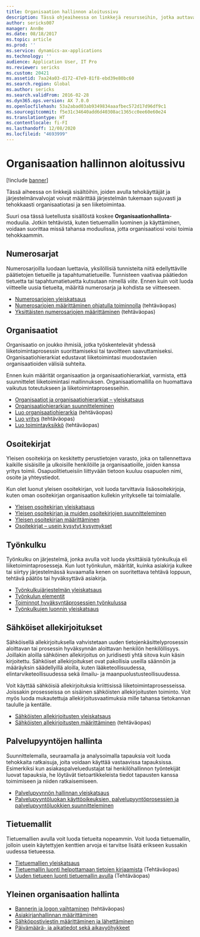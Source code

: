```yaml
---
title: Organisaation hallinnon aloitussivu
description: Tässä ohjeaiheessa on linkkejä resursseihin, jotka auttavat organisaatiossasi.
author: sericks007
manager: AnnBe
ms.date: 08/18/2017
ms.topic: article
ms.prod: ''
ms.service: dynamics-ax-applications
ms.technology: ''
audience: Application User, IT Pro
ms.reviewer: sericks
ms.custom: 20421
ms.assetid: 7aa24a03-d172-47e9-81f8-ebd39e80bc60
ms.search.region: Global
ms.author: sericks
ms.search.validFrom: 2016-02-28
ms.dyn365.ops.version: AX 7.0.0
ms.openlocfilehash: 53a2abad03ab9349834aaafbec572d17d96df9c1
ms.sourcegitcommit: f5e31c34640add6d40308ac1365cc0ee60e60e24
ms.translationtype: HT
ms.contentlocale: fi-FI
ms.lasthandoff: 12/08/2020
ms.locfileid: "4693999"
---
```

# <a name="organization-administration-home-page"></a>Organisaation hallinnon aloitussivu

[!include [banner](../includes/banner.md)]

Tässä aiheessa on linkkejä sisältöihin, joiden avulla tehokäyttäjät ja järjestelmänvalvojat voivat määrittää järjestelmän tukemaan sujuvasti ja tehokkaasti organisaatiotasi ja sen liiketoimintaa.

Suuri osa tässä luetellusta sisällöstä koskee **Organisaationhallinta**-moduulia. Jotkin tehtävistä, kuten tietuemallin luominen ja käyttäminen, voidaan suorittaa missä tahansa moduulissa, jotta organisaatiosi voisi toimia tehokkaammin.

## <a name="number-sequences"></a>Numerosarjat

Numerosarjoilla luodaan luettavia, yksilöllisiä tunnisteita niitä edellyttäville päätietojen tietueille ja tapahtumatietueille. Tunnisteen vaativaa päätiedon tietuetta tai tapahtumatietuetta kutsutaan nimellä *viite*. Ennen kuin voit luoda viitteelle uusia tietueita, määritä numerosarja ja kohdista se viitteeseen.

- [Numerosarjojen yleiskatsaus](number-sequence-overview.md)
- [Numerosarjojen määrittäminen ohjatulla toiminnolla](tasks/set-up-number-sequences-wizard.md) (tehtäväopas)
- [Yksittäisten numerosarjojen määrittäminen](tasks/set-up-number-sequences-individual-basis.md) (tehtäväopas)

## <a name="organizations"></a>Organisaatiot

Organisaatio on joukko ihmisiä, jotka työskentelevät yhdessä liiketoimintaprosessin suorittamiseksi tai tavoitteen saavuttamiseksi. Organisaatiohierarkiat edustavat liiketoimintasi muodostavien organisaatioiden välisiä suhteita.

Ennen kuin määrität organisaation ja organisaatiohierarkiat, varmista, että suunnittelet liiketoimintasi mallinnuksen. Organisaatiomallilla on huomattava vaikutus toteutukseen ja liiketoimintaprosesseihin.

- [Organisaatiot ja organisaatiohierarkiat – yleiskatsaus](organizations-organizational-hierarchies.md)
- [Organisaatiohierarkian suunnitteleminen](plan-organizational-hierarchy.md)
- [Luo organisaatiohierarkia](tasks/create-organization-hierarchy.md) (tehtäväopas)
- [Luo yritys](tasks/create-legal-entity.md) (tehtäväopas)
- [Luo toimintayksikkö](tasks/create-operating-unit.md) (tehtäväopas)

## <a name="address-books"></a>Osoitekirjat

Yleisen osoitekirja on keskitetty perustietojen varasto, joka on tallennettava kaikille sisäisille ja ulkoisille henkilöille ja organisaatioille, joiden kanssa yritys toimii. Osapuolitietueisiin liittyvään tietoon kuuluu osapuolen nimi, osoite ja yhteystiedot.

Kun olet luonut yleisen osoitekirjan, voit luoda tarvittavia lisäosoitekirjoja, kuten oman osoitekirjan organisaation kullekin yritykselle tai toimialalle.

- [Yleisen osoitekirjan yleiskatsaus](overview-global-address-book.md)
- [Yleisen osoitekirjan ja muiden osoitekirjojen suunnitteleminen](plan-configuration-global-address-book-additional-address-books.md)
- [Yleisen osoitekirjan määrittäminen](tasks/configure-global-address-book.md)
- [Osoitekirjat – usein kysytyt kysymykset](qa-address-books.md)

## <a name="workflow"></a>Työnkulku

Työnkulku on järjestelmä, jonka avulla voit luoda yksittäisiä työnkulkuja eli liiketoimintaprosesseja. Kun luot työnkulun, määrität, kuinka asiakirja kulkee tai siirtyy järjestelmässä kuvaamalla kenen on suoritettava tehtävä loppuun, tehtävä päätös tai hyväksyttävä asiakirja.

- [Työnkulkujärjestelmän yleiskatsaus](overview-workflow-system.md)
- [Työnkulun elementit](workflow-elements.md)
- [Toiminnot hyväksyntäprosessien työnkulussa](workflow-actions.md)
- [Työnkulkujen luonnin yleiskatsaus](create-workflow.md)

## <a name="electronic-signatures"></a>Sähköiset allekirjoitukset

Sähköisellä allekirjoituksella vahvistetaan uuden tietojenkäsittelyprosessin aloittavan tai prosessin hyväksynnän aloittavan henkilön henkilöllisyys. Joillakin aloilla sähköinen allekirjoitus on juridisesti yhtä sitova kuin käsin kirjoitettu. Sähköiset allekirjoitukset ovat pakollisia useilla säännöin ja määräyksin säädellyillä aloilla, kuten lääketeollisuudessa, elintarviketeollisuudessa sekä ilmailu- ja maanpuolustusteollisuudessa.

Voit käyttää sähköisiä allekirjoituksia kriittisissä liiketoimintaprosesseissa. Joissakin prosesseissa on sisäinen sähköisten allekirjoitusten toiminto. Voit myös luoda mukautettuja allekirjoitusvaatimuksia mille tahansa tietokannan taululle ja kentälle.

- [Sähköisten allekirjoitusten yleiskatsaus](electronic-signature-overview.md)
- [Sähköisten allekirjoitusten määrittäminen](tasks/set-up-electronic-signatures.md) (tehtäväopas)

## <a name="case-management"></a>Palvelupyyntöjen hallinta

Suunnittelemalla, seuraamalla ja analysoimalla tapauksia voit luoda tehokkaita ratkaisuja, joita voidaan käyttää vastaavissa tapauksissa. Esimerkiksi kun asiakaspalveluedustajat tai henkilöhallinnon työntekijät luovat tapauksia, he löytävät tietoartikkeleista tiedot tapausten kanssa toimimiseen ja niiden ratkaisemiseen.

- [Palvelupyynnön hallinnan yleiskatsaus](cases.md)
- [Palvelupyyntöluokan käyttöoikeuksien, palvelupyyntöprosessien ja palvelupyyntöluokkien suunnitteleminen](plan-case-management.md)

## <a name="record-templates"></a>Tietuemallit

Tietuemallien avulla voit luoda tietueita nopeammin. Voit luoda tietuemallin, jolloin usein käytettyjen kenttien arvoja ei tarvitse lisätä erikseen kussakin uudessa tietueessa.

- [Tietuemallien yleiskatsaus](record-templates.md)
- [Tietuemallin luonti helpottamaan tietojen kirjaamista](../../dev-itpro/data-entities/tasks/create-record-template-facilitate-data-entry.md) (Tehtäväopas)
- [Uuden tietueen luonti tietuemallin avulla](../../dev-itpro/data-entities/tasks/use-record-template-new-record.md) (Tehtäväopas)

## <a name="general-organization-administration"></a>Yleinen organisaation hallinta

- [Bannerin ja logon vaihtaminen](../get-started/tasks/change-banner-or-logo.md) (tehtäväopas)
- [Asiakirjanhallinnan määrittäminen](configure-document-management.md)
- [Sähköpostiviestin määrittäminen ja lähettäminen](configure-email.md)
- [Päivämäärä- ja aikatiedot sekä aikavyöhykkeet](date-time-zones.md)
